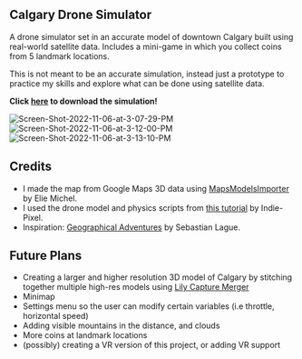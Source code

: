 ## Calgary Drone Simulator

A drone simulator set in an accurate model of downtown Calgary built using real-world satellite data. Includes a mini-game in which you collect coins from 5 landmark locations.

This is not meant to be an accurate simulation, instead just a prototype to practice my skills and explore what can be done using satellite data.

**Click [here](https://omarkhan03.itch.io/calgary-drone-simulator) to download the simulation!**

![Screen-Shot-2022-11-06-at-3-07-29-PM](https://i.ibb.co/d0JF0gM/Screen-Shot-2022-11-06-at-3-07-29-PM.png)
![Screen-Shot-2022-11-06-at-3-12-00-PM](https://i.ibb.co/M93DTyy/Screen-Shot-2022-11-06-at-3-12-00-PM.png)
![Screen-Shot-2022-11-06-at-3-13-10-PM](https://i.ibb.co/LtrMCh7/Screen-Shot-2022-11-06-at-3-13-10-PM.png)
## Credits
- I made the map from Google Maps 3D data using [MapsModelsImporter](https://github.com/eliemichel/MapsModelsImporter) by Elie Michel. 
- I used the drone model and physics scripts from [this tutorial](https://www.youtube.com/watch?v=vUyAev7YAV8&list=PL5V9qxkY_RnLyWVtxIbWY0ihiyOaAYoRr) by Indie-Pixel.
- Inspiration: [Geographical Adventures](https://github.com/SebLague/Geographical-Adventures) by Sebastian Lague.

## Future Plans
- Creating a larger and higher resolution 3D model of Calgary by stitching together multiple high-res models using [Lily Capture Merger](https://eliemichel.gumroad.com/l/KSvXuu)
- Minimap
- Settings menu so the user can modify certain variables (i.e throttle, horizontal speed)
- Adding visible mountains in the distance, and clouds
- More coins at landmark locations
- (possibly) creating a VR version of this project, or adding VR support
